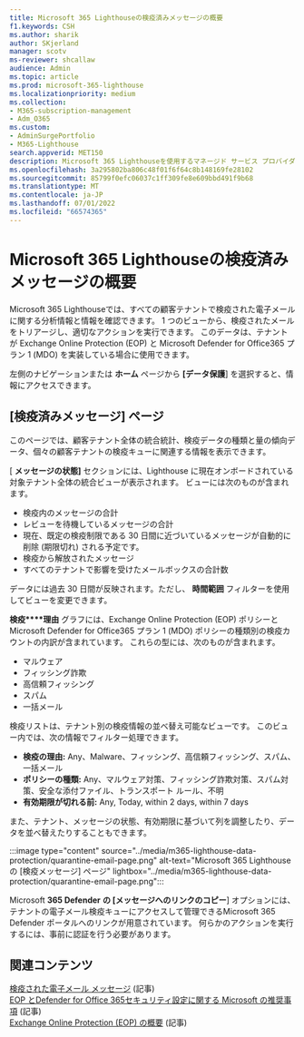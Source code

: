 ```yaml
---
title: Microsoft 365 Lighthouseの検疫済みメッセージの概要
f1.keywords: CSH
ms.author: sharik
author: SKjerland
manager: scotv
ms-reviewer: shcallaw
audience: Admin
ms.topic: article
ms.prod: microsoft-365-lighthouse
ms.localizationpriority: medium
ms.collection:
- M365-subscription-management
- Adm_O365
ms.custom:
- AdminSurgePortfolio
- M365-Lighthouse
search.appverid: MET150
description: Microsoft 365 Lighthouseを使用するマネージド サービス プロバイダー (MSP) の場合は、検疫されたメッセージを管理する方法について説明します。
ms.openlocfilehash: 3a295802ba806c48f01f6f64c8b148169fe28102
ms.sourcegitcommit: 85799f0efc06037c1ff309fe8e609bbd491f9b68
ms.translationtype: MT
ms.contentlocale: ja-JP
ms.lasthandoff: 07/01/2022
ms.locfileid: "66574365"
---
```

# <a name="overview-of-quarantined-messages-in-microsoft-365-lighthouse"></a>Microsoft 365 Lighthouseの検疫済みメッセージの概要

Microsoft 365 Lighthouseでは、すべての顧客テナントで検疫された電子メールに関する分析情報と情報を確認できます。 1 つのビューから、検疫されたメールをトリアージし、適切なアクションを実行できます。 このデータは、テナントが Exchange Online Protection (EOP) と Microsoft Defender for Office365 プラン 1 (MDO) を実装している場合に使用できます。

左側のナビゲーションまたは **ホーム** ページから **[データ保護**] を選択すると、情報にアクセスできます。

## <a name="quarantined-messages-page"></a>[検疫済みメッセージ] ページ

このページでは、顧客テナント全体の統合統計、検疫データの種類と量の傾向データ、個々の顧客テナントの検疫キューに関連する情報を表示できます。

[ **メッセージの状態]** セクションには、Lighthouse に現在オンボードされている対象テナント全体の統合ビューが表示されます。 ビューには次のものが含まれます。

- 検疫内のメッセージの合計
- レビューを待機しているメッセージの合計
- 現在、既定の検疫制限である 30 日間に近づいているメッセージが自動的に削除 (期限切れ) される予定です。
- 検疫から解放されたメッセージ
- すべてのテナントで影響を受けたメールボックスの合計数

データには過去 30 日間が反映されます。ただし、 **時間範囲** フィルターを使用してビューを変更できます。

**検疫****理由** グラフには、Exchange Online Protection (EOP) ポリシーと Microsoft Defender for Office365 プラン 1 (MDO) ポリシーの種類別の検疫カウントの内訳が含まれています。 これらの型には、次のものが含まれます。

- マルウェア
- フィッシング詐欺
- 高信頼フィッシング
- スパム
- 一括メール

検疫リストは、テナント別の検疫情報の並べ替え可能なビューです。 このビュー内では、次の情報でフィルター処理できます。

- **検疫の理由:** Any、Malware、フィッシング、高信頼フィッシング、スパム、一括メール
- **ポリシーの種類:** Any、マルウェア対策、フィッシング詐欺対策、スパム対策、安全な添付ファイル、トランスポート ルール、不明
- **有効期限が切れる前:** Any, Today, within 2 days, within 7 days

また、テナント、メッセージの状態、有効期限に基づいて列を調整したり、データを並べ替えたりすることもできます。

:::image type="content" source="../media/m365-lighthouse-data-protection/quarantine-email-page.png" alt-text="Microsoft 365 Lighthouseの [検疫メッセージ] ページ" lightbox="../media/m365-lighthouse-data-protection/quarantine-email-page.png":::

Microsoft **365 Defender** **の [メッセージへのリンクのコピー**] オプションには、テナントの電子メール検疫キューにアクセスして管理できるMicrosoft 365 Defender ポータルへのリンクが用意されています。 何らかのアクションを実行するには、事前に認証を行う必要があります。

## <a name="related-content"></a>関連コンテンツ

[検疫された電子メール メッセージ](../security/office-365-security/quarantine-email-messages.md) (記事)\
[EOP とDefender for Office 365セキュリティ設定に関する Microsoft の推奨事項](../security/office-365-security/recommended-settings-for-eop-and-office365.md) (記事)\
[Exchange Online Protection (EOP) の概要](../security/office-365-security/exchange-online-protection-overview.md) (記事)
